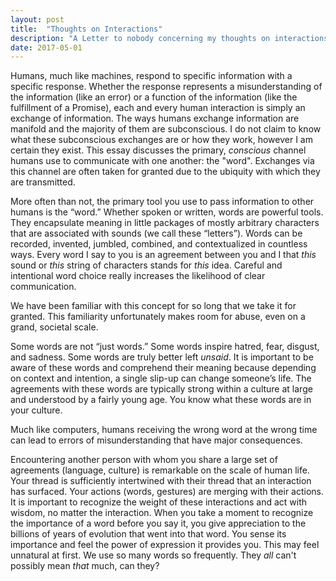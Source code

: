 ```yaml
---
layout: post
title:  "Thoughts on Interactions"
description: "A Letter to nobody concerning my thoughts on interactions."
date: 2017-05-01
---
```

Humans, much like machines, respond to specific information with a specific response. Whether the response represents a misunderstanding of the information (like an error) or a function of the information (like the fulfillment of a Promise), each and every human interaction is simply an exchange of information. The ways humans exchange information are manifold and the majority of them are subconscious. I do not claim to know what these subconscious exchanges are or how they work, however I am certain they exist. This essay discusses the primary, *conscious* channel humans use to communicate with one another: the "word". Exchanges via this channel are often taken for granted due to the ubiquity with which they are transmitted.

More often than not, the primary tool you use to pass information to other humans is the “word.” Whether spoken or written, words are powerful tools. They encapsulate meaning in little packages of mostly arbitrary characters that are associated with sounds (we call these “letters”). Words can be recorded, invented, jumbled, combined, and contextualized in countless ways. Every word I say to you is an agreement between you and I that *this* sound or *this* string of characters stands for *this* idea. Careful and intentional word choice really increases the likelihood of clear communication.  

<!-- Gestures are another simple, yet powerful way to convey meaning. For some, gestures adequately serve as an entire language.  Assuming two people share the same community / culture, a simple gesture can stand for an entire phrase or concept. Additionally, many gestures are universal. A grin, for example, can be understood by every member of the human race (and even some other species). Indeed, all facial expressions can be understood without the pact of language and certainly preceded language (I think it’s fair to assume that words like “smile” and “frown” were at some point in their etymological tree simply “made up” by some dude). Even infants are capable of both sending and receiving information through facial expressions. These and other gestures convey immense meaning *without* words. This point may seem obvious and somewhat frivolous at first, but consider the power that a warm hug can have at the right moment. There is no word or string of words that can have that effect.   -->

We have been familiar with this concept for so long that we take it for granted. This familiarity unfortunately makes room for abuse, even on a grand, societal scale.

<!-- When it comes to gestures, we have known them since the day we were born. Due to this familiarity, it is easy to forget the weight of these words and gestures.    -->


<!-- These forms of communication can be abused and frequently are -- especially words.   -->

Some words are not “just words.” Some words inspire hatred, fear, disgust, and sadness. Some words are truly better left *unsaid*. It is important to be aware of these words and comprehend their meaning because depending on context and intention, a single slip-up can change someone’s life. The agreements with these words are typically strong within a culture at large and understood by a fairly young age. You know what these words are in your culture.   <!-- To purposefully ignore the direness of these words is to purposefully ignore experiences and sentiments that have deep impacts. -->

Much like computers, humans receiving the wrong word at the wrong time can lead to errors of misunderstanding that have major consequences.  

<!-- The same goes for some gestures.   -->

Encountering another person with whom you share a large set of agreements (language, culture) is remarkable on the scale of human life. Your thread is sufficiently intertwined with their thread that an interaction has surfaced. Your actions (words, gestures) are merging with their actions. It is important to recognize the weight of these interactions and act with wisdom, no matter the interaction. When you take a moment to recognize the importance of a word before you say it, you give appreciation to the billions of years of evolution that went into that word. You sense its importance and feel the power of expression it provides you. This may feel unnatural at first. We use so many words so frequently. They *all* can't possibly mean *that* much, can they?  
<!-- Well, yes and no.

Even the filler words came from somewhere. For example, the word "like" is *everywhere* for a segment of humans on this planet. -->
